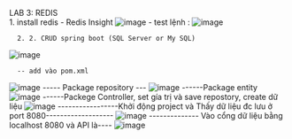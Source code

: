 LAB 3: REDIS  
      1. install redis - Redis Insight
      ![image](https://github.com/vicute0707/Lab2_lab3_tuan3va4/assets/122417490/0c989e0f-b639-4744-9cec-763eb3efd7f5)
        - test lệnh :
        ![image](https://github.com/vicute0707/Lab2_lab3_tuan3va4/assets/122417490/37969db9-7b3f-41dd-a79b-1684402bb20c)

      2. 2. CRUD spring boot (SQL Server or My SQL) 
  ![image](https://github.com/vicute0707/Lab2_lab3_tuan3va4/assets/122417490/50bf2b62-24d5-4178-acb8-199483465939)
      
      -- add vào pom.xml
 ![image](https://github.com/vicute0707/Lab2_lab3_tuan3va4/assets/122417490/0263fb76-ec4c-4a04-b384-2ad927c190e1)
      ----- Package repository ---
 ![image](https://github.com/vicute0707/Lab2_lab3_tuan3va4/assets/122417490/117faed5-134d-49ad-b659-2f29d41a51b0)
      ------Package entity
![image](https://github.com/vicute0707/Lab2_lab3_tuan3va4/assets/122417490/230d9ec1-3af7-4cb9-aeb1-3387d3148c5f)
      ------Packege Controller, set gía trị và save repostory, create dữ liệu 
![image](https://github.com/vicute0707/Lab2_lab3_tuan3va4/assets/122417490/45794394-7e21-40fa-913c-b59050e4097a)
-----------------Khởi động project và Thấy dữ liệu đc lưu ở port 8080-------------------
![image](https://github.com/vicute0707/Lab2_lab3_tuan3va4/assets/122417490/ae85ff1c-7de0-4dae-9cee-fb1b20eba903)
-------------- Vào cổng dữ liệu bằng localhost 8080 và API là----
![image](https://github.com/vicute0707/Lab2_lab3_tuan3va4/assets/122417490/266086cd-aae7-4172-bea6-bd5ac3502e52)




